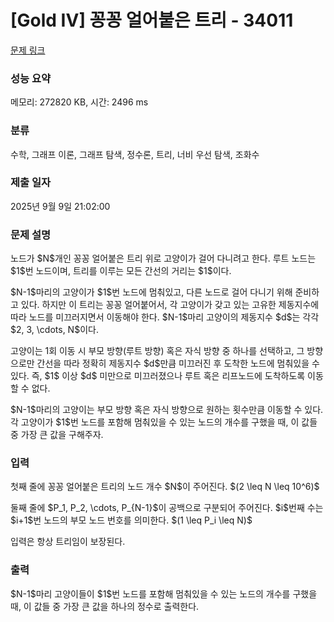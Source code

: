 # [Gold IV] 꽁꽁 얼어붙은 트리 - 34011 

[문제 링크](https://www.acmicpc.net/problem/34011) 

### 성능 요약

메모리: 272820 KB, 시간: 2496 ms

### 분류

수학, 그래프 이론, 그래프 탐색, 정수론, 트리, 너비 우선 탐색, 조화수

### 제출 일자

2025년 9월 9일 21:02:00

### 문제 설명

<p>노드가 $N$개인 꽁꽁 얼어붙은 트리 위로 고양이가 걸어 다니려고 한다. 루트 노드는 $1$번 노드이며, 트리를 이루는 모든 간선의 거리는 $1$이다.</p>

<p>$N-1$마리의 고양이가 $1$번 노드에 멈춰있고, 다른 노드로 걸어 다니기 위해 준비하고 있다. 하지만 이 트리는 꽁꽁 얼어붙어서, 각 고양이가 갖고 있는 고유한 제동지수에 따라 노드를 미끄러지면서 이동해야 한다. $N-1$마리 고양이의 제동지수 $d$는 각각 $2, 3, \cdots, N$이다.</p>

<p>고양이는 1회 이동 시 부모 방향(루트 방향) 혹은 자식 방향 중 하나를 선택하고, 그 방향으로만 간선을 따라 정확히 제동지수 $d$만큼 미끄러진 후 도착한 노드에 멈춰있을 수 있다. 즉, $1$ 이상 $d$ 미만으로 미끄러졌으나 루트 혹은 리프노드에 도착하도록 이동할 수 없다.</p>

<p>$N-1$마리의 고양이는 부모 방향 혹은 자식 방향으로 원하는 횟수만큼 이동할 수 있다. 각 고양이가 $1$번 노드를 포함해 멈춰있을 수 있는 노드의 개수를 구했을 때, 이 값들 중 가장 큰 값을 구해주자.</p>

### 입력 

 <p>첫째 줄에 꽁꽁 얼어붙은 트리의 노드 개수 $N$이 주어진다. $(2 \leq N \leq 10^6)$</p>

<p>둘째 줄에 $P_1, P_2, \cdots, P_{N-1}$이 공백으로 구분되어 주어진다. $i$번째 수는 $i+1$번 노드의 부모 노드 번호를 의미한다. $(1 \leq P_i \leq N)$</p>

<p>입력은 항상 트리임이 보장된다.</p>

### 출력 

 <p>$N-1$마리 고양이들이 $1$번 노드를 포함해 멈춰있을 수 있는 노드의 개수를 구했을 때, 이 값들 중 가장 큰 값을 하나의 정수로 출력한다.</p>


